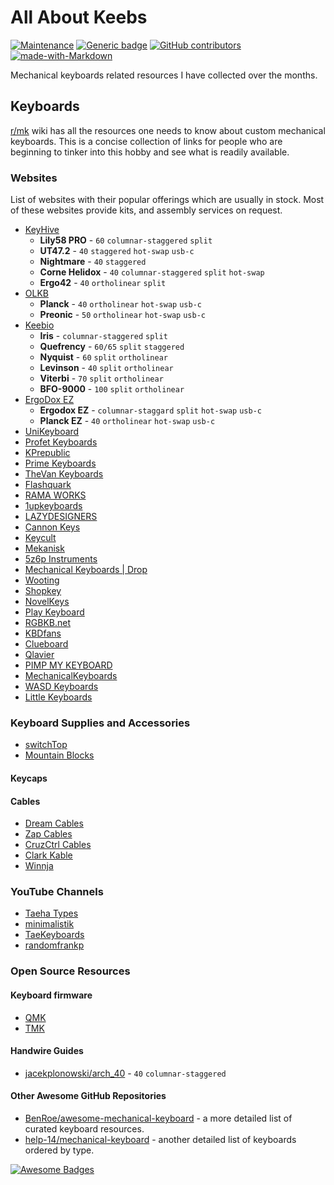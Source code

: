 # All About Keebs
[![Maintenance](https://img.shields.io/badge/Maintained%3F-yes-green.svg)](https://GitHub.com/Naereen/StrapDown.js/graphs/commit-activity)
[![Generic badge](https://img.shields.io/badge/In-progress-<COLOR>.svg)](https://shields.io/)
[![GitHub contributors](https://img.shields.io/github/contributors/Naereen/StrapDown.js.svg)](https://github.com/rawatakhilesh/keebs/graphs/contributors)
[![made-with-Markdown](https://img.shields.io/badge/Made%20with-Markdown-1f425f.svg)](http://commonmark.org)

Mechanical keyboards related resources I have collected over the months.

## Keyboards

[r/mk](https://www.reddit.com/r/MechanicalKeyboards/) wiki has all the resources
 one needs to know about custom mechanical keyboards. This is a concise collection 
 of links for people who are beginning to tinker into this hobby and see what is
 readily available. 

### Websites

List of websites with their popular offerings which are usually in stock. Most of these websites provide kits, and assembly services on request.

- [KeyHive](https://keyhive.xyz/shop)
  - **Lily58 PRO** -  `60` `columnar-staggered` `split` 
  - **UT47.2** - `40` `staggered` `hot-swap` `usb-c`
  - **Nightmare** - `40` `staggered`
  - **Corne Helidox** - `40` `columnar-staggered` `split` `hot-swap`
  - **Ergo42** - `40` `ortholinear` `split`
- [OLKB](https://olkb.com/)
  - **Planck** - `40` `ortholinear` `hot-swap` `usb-c`
  - **Preonic** - `50` `ortholinear` `hot-swap` `usb-c`
- [Keebio](https://keeb.io/)
  - **Iris** - `columnar-staggered` `split`
  - **Quefrency** - `60/65` `split` `staggered`
  - **Nyquist** - `60` `split` `ortholinear`
  - **Levinson** - `40` `split` `ortholinear` 
  - **Viterbi** - `70` `split` `ortholinear`
  - **BFO-9000** - `100` `split` `ortholinear`
- [ErgoDox EZ](https://ergodox-ez.com/)
  - **Ergodox EZ** - `columnar-staggard` `split` `hot-swap` `usb-c`
  - **Planck EZ** - `40` `ortholinear` `hot-swap` `usb-c`
- [UniKeyboard](https://unikeyboard.io/) 
- [Profet Keyboards](https://shop.profetkeyboards.com/)
- [KPrepublic](https://kprepublic.com/)
- [Prime Keyboards](https://www.primekb.com/collections/keyboards)
- [TheVan Keyboards](https://thevankeyboards.com/)
- [Flashquark](https://flashquark.com/)
- [RAMA WORKS](https://rama.works/)
- [1upkeyboards](https://www.1upkeyboards.com/)
- [LAZYDESIGNERS](http://lazydesigners.cn/)
- [Cannon Keys](https://cannonkeys.com/)
- [Keycult](https://keycult.io/)
- [Mekanisk](https://mekanisk.co/)
- [5z6p Instruments](https://5z6p.com/)
- [Mechanical Keyboards | Drop](https://drop.com/mechanical-keyboards/drops)
- [Wooting](https://wooting.io/)
- [Shopkey](https://shopkey.doyustudio.com/)
- [NovelKeys](https://novelkeys.xyz/)
- [Play Keyboard](https://play-keyboard.store/)
- [RGBKB.net](https://www.rgbkb.net/)
- [KBDfans](https://kbdfans.com/)
- [Clueboard](https://clueboard.co/)
- [Qlavier](https://www.qlavier.com/shop/)
- [PIMP MY KEYBOARD](https://pimpmykeyboard.com/)
- [MechanicalKeyboards](https://mechanicalkeyboards.com/shop/)
- [WASD Keyboards](https://www.wasdkeyboards.com/)
- [Little Keyboards](https://www.littlekeyboards.com/)

### Keyboard Supplies and Accessories

- [switchTop](https://www.switchtop.com/)
- [Mountain Blocks](https://mountainblocks.com/)

#### Keycaps

#### Cables

- [Dream Cables](https://www.dream-cables.com/)
- [Zap Cables](https://zapcables.com/)
- [CruzCtrl Cables](https://cruzctrl.gg/)
- [Clark Kable](https://clarkkable.com/)
- [Winnja](https://www.winnja.com/)


### YouTube Channels

- [Taeha Types](https://www.youtube.com/user/FeelgHoodMusic)
- [minimalistik](https://www.youtube.com/channel/UCZv7dyFdg4DIph6TIBlaVSQ)
- [TaeKeyboards](https://www.youtube.com/channel/UCllGwtW6scxAjM28fIgEozg)
- [randomfrankp](https://www.youtube.com/user/randomfrankp)

### Open Source Resources

#### Keyboard firmware

- [QMK](https://qmk.fm/)
- [TMK](https://github.com/tmk/tmk_keyboard)

#### Handwire Guides

- [jacekplonowski/arch_40](https://github.com/jacekplonowski/arch_40) - `40` `columnar-staggered` 

#### Other Awesome GitHub Repositories

- [BenRoe/awesome-mechanical-keyboard](https://github.com/BenRoe/awesome-mechanical-keyboard) - a more detailed list of curated keyboard resources.
- [help-14/mechanical-keyboard](https://github.com/help-14/mechanical-keyboard) - another detailed list of keyboards ordered by type.

[![Awesome Badges](https://img.shields.io/badge/badges-awesome-green.svg)](https://github.com/Naereen/badges)
